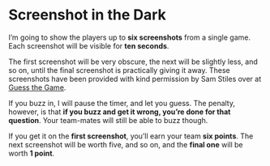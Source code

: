 # Screenshot in the Dark

I’m going to show the players up to **six screenshots** from a single game. Each
screenshot will be visible for **ten seconds**.

The first screenshot will be very obscure, the next will be slightly less, and
so on, until the final screenshot is practically giving it away.
These screenshots have been provided with kind permission by Sam Stiles over at
[Guess the Game](https://guessthe.game).

If you buzz in, I will pause the timer, and let you guess. The penalty, however,
is that **if you buzz and get it wrong, you’re done for that question**. Your
team-mates will still be able to buzz though.

If you get it on the **first screenshot**, you’ll earn your team **six points**.
The next screenshot will be worth five, and so on, and the **final one** will be
worth **1 point**.
